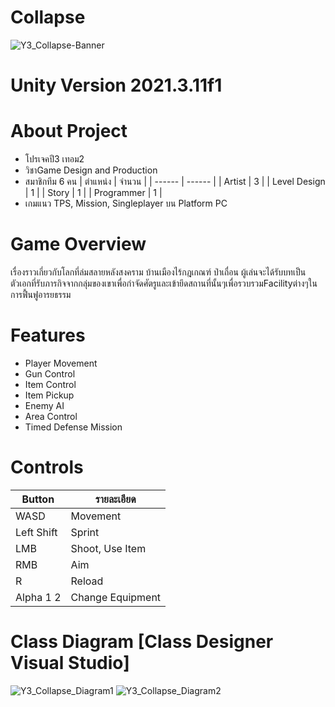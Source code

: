 # Collapse
![Y3_Collapse-Banner](https://user-images.githubusercontent.com/48912221/221401008-a66e47fd-dc45-442d-a7a3-445631c3f829.png)
# Unity Version 2021.3.11f1
# About Project
- โปรเจคปี3 เทอม2
- วิชาGame Design and Production
- สมาชิกทีม 6 คน
| ตำแหน่ง | จำนวน |
| ------ | ------ |
| Artist | 3 |
| Level Design | 1 |
| Story | 1 |
| Programmer | 1 |
- เกมแนว TPS, Mission, Singleplayer บน Platform PC
# Game Overview
เรื่องราวเกี่ยวกับโลกที่ล่มสลายหลังสงคราม บ้านเมืองไร้กฎเกณฑ์ ป่าเถื่อน ผู้เล่นจะได้รับบทเป็นตัวเอกที่รับภารกิจจากกลุ่มของเขาเพื่อกำจัดศัตรูและเข้ายึดสถานที่นั้นๆเพื่อรวบรวมFacilityต่างๆในการฟื้นฟูอารยธรรม
# Features
- Player Movement
- Gun Control
- Item Control
- Item Pickup
- Enemy AI
- Area Control
- Timed Defense Mission
# Controls
| Button | รายละเอียด |
| ------ | ------ |
| WASD | Movement |
| Left Shift | Sprint |
| LMB | Shoot, Use Item |
| RMB | Aim |
| R | Reload |
| Alpha 1 2 | Change Equipment |
# Class Diagram [Class Designer Visual Studio]
![Y3_Collapse_Diagram1](https://user-images.githubusercontent.com/48912221/221401236-ae6d7349-d83b-411e-a2e6-b339eb73395f.png)
![Y3_Collapse_Diagram2](https://user-images.githubusercontent.com/48912221/221401237-ca84b1d1-140e-4054-b057-1159035f0f0a.png)
